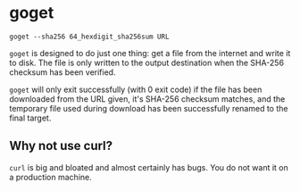 # goget

```
goget --sha256 64_hexdigit_sha256sum URL
```

`goget` is designed to do just one thing: get a file from the
internet and write it to disk. The file is only written to the
output destination when the SHA-256 checksum has been verified.

`goget` will only exit successfully (with 0 exit code) if the
file has been downloaded from the URL given, it's SHA-256
checksum matches, and the temporary file used during download
has been successfully renamed to the final target.

## Why not use curl?

`curl` is big and bloated and almost certainly has bugs. You do
not want it on a production machine.
